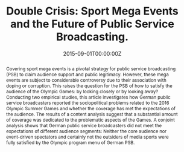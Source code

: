 ---
title: "Double Crisis: Sport Mega Events and the Future of Public Service Broadcasting."
authors:
- admin
- Christopher Starke
- Frank Marcinkowski
- Pero Dosenovic
#author_notes:
#- "Equal contribution"
#- "Equal contribution"
date: "2015-09-01T00:00:00Z"
doi: ""

# Schedule page publish date (NOT publication's date).
publishDate: "2017-01-01T00:00:00Z"

# Publication type.
# Legend: 0 = Uncategorized; 1 = Conference paper; 2 = Journal article;
# 3 = Preprint / Working Paper; 4 = Report; 5 = Book; 6 = Book section;
# 7 = Thesis; 8 = Patent
publication_types: ["2"]

# Publication name and optional abbreviated publication name.
publication: ""
publication_short: ""

abstract: "Covering sport mega events is a pivotal strategy for public service broadcasting (PSB) to claim audience support and public legitimacy. However, these mega events are subject to considerable controversy due to their association with doping or corruption. This raises the question for the PSB of how to satisfy the audience of the Olympic Games: by looking closely or by looking away? Conducting two empirical studies, this article investigates how German public service broadcasters reported the sociopolitical problems related to the 2016 Olympic Summer Games and whether the coverage has met the expectations of the audience. The results of a content analysis suggest that a substantial amount of coverage was dedicated to the problematic aspects of the Games. A conjoint analysis shows that German public service broadcasters did not meet the expectations of different audience segments: Neither the core audience nor event-driven spectators and certainly not the outsiders of media sports were fully satisfied by the Olympic program menu of German PSB."

# Summary. An optional shortened abstract.
#summary: Lorem ipsum dolor sit amet, consectetur adipiscing elit. Duis posuere tellus ac convallis placerat. Proin tincidunt magna sed ex sollicitudin condimentum.

tags:
- Source Themes
featured: false

# links:
# - name: ""
url: 'doi.org/10.1177/2167479519859208'
#url_pdf:
#url_code: ''
#url_dataset: ''
#url_poster: ''
#url_project: ''
#url_slides: ''
#url_source: ''
#url_video: ''

# Featured image
# To use, add an image named `featured.jpg/png` to your page's folder. 
#image:
#  caption: 'Image credit: [**Unsplash**](https://unsplash.com/photos/jdD8gXaTZsc)'
#  focal_point: ""
#  preview_only: false

# Associated Projects (optional).
#   Associate this publication with one or more of your projects.
#   Simply enter your project's folder or file name without extension.
#   E.g. `internal-project` references `content/project/internal-project/index.md`.
#   Otherwise, set `projects: []`.
#projects: []

# Slides (optional).
#   Associate this publication with Markdown slides.
#   Simply enter your slide deck's filename without extension.
#   E.g. `slides: "example"` references `content/slides/example/index.md`.
#   Otherwise, set `slides: ""`.
#slides: example
---